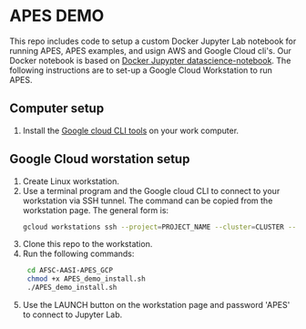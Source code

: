 # APES DEMO
This repo includes code to setup a custom Docker Jupyter Lab notebook for running APES, APES examples, and usign AWS and Google Cloud cli's. 
Our Docker notebook is based on [Docker Jupypter datascience-notebook](https://quay.io/repository/jupyter/datascience-notebook).
The following instructions are to set-up a Google Cloud Workstation to run APES.

## Computer setup
1. Install the [Google cloud CLI tools](https://cloud.google.com/sdk/docs/install) on your work computer.

## Google Cloud worstation setup
1. Create Linux workstation.
2. Use a terminal program and the Google cloud CLI to connect to your workstation via SSH tunnel. The command can be copied from the workstation page. The general form is:
   ```bash
   gcloud workstations ssh --project=PROJECT_NAME --cluster=CLUSTER --config=OS_CONFIG --region=REGION WORKSTATION_NAME
   ```
3. Clone this repo to the workstation.
5. Run the following commands:
   ```bash
    cd AFSC-AASI-APES_GCP 
    chmod +x APES_demo_install.sh 
    ./APES_demo_install.sh
    ```
6. Use the LAUNCH button on the workstation page and password 'APES' to connect to Jupyter Lab.
